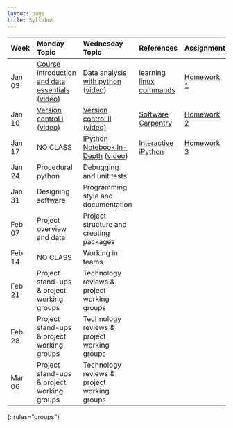 ```yaml
---
layout: page
title: Syllabus
---
```


| Week  | Monday Topic | Wednesday Topic | References | Assignment |
|:------------|:-------------|:----------------|:-------------------|:-------------|
|Jan 03 |[Course introduction and data essentials](https://drive.google.com/open?id=0B_5opJbPTdCOaTJROC1kdi1xdjg) [(video)](https://uw.hosted.panopto.com/Panopto/Pages/Viewer.aspx?id=8b250715-07ed-45b6-b3b8-cb7872934367)  |[Data analysis with python](https://github.com/UWSEDS/LectureNotes/blob/master/2016-01-06-Python-and-Data/) ([video](https://uw.hosted.panopto.com/Panopto/Pages/Viewer.aspx?id=d380c508-fe15-414f-8ca0-a79a0aeef047))  |[learning linux commands](http://linuxcommand.org/lc3_learning_the_shell.php)| [Homework 1](https://docs.google.com/document/d/1mxF8YyXCk4EPgfQF6xLXAZM1akhQ0WEg-Rp7Sp_BfYI/edit?usp=sharing)|
|Jan 10 | [Version control I](https://drive.google.com/file/d/0B2W0sLi5wYs7Z1F1aFk0SmxxMmc/view?usp=sharing) [(video)](https://uw.hosted.panopto.com/Panopto/Pages/Viewer.aspx?id=02cb6f86-70ff-4f71-a2c1-a0d8c8150fc7)   |[Version control II](https://drive.google.com/file/d/0B2W0sLi5wYs7VzN1cW9VTHNoR28/view?usp=sharing) [(video)](https://uw.hosted.panopto.com/Panopto/Pages/Viewer.aspx?id=6db079c8-f60f-4eb5-a282-18e683669f10) |[Software Carpentry](http://swcarpentry.github.io/git-novice/)| [Homework 2](https://docs.google.com/a/uw.edu/document/d/1FDPZgYsUdGPCc9VyDHTOPnUT73KZSaB0P40SUmExIDQ/edit?usp=sharing)|
|Jan 17 |NO CLASS   |[IPython Notebook In-Depth](https://github.com/UWSEDS/LectureNotes/tree/master/2016-01-20-IPython-Notebook-In-Depth) ([video](https://uw.hosted.panopto.com/Panopto/Pages/Viewer.aspx?id=9b20e4aa-1c37-4ed7-b502-668372f9266e))|[Interactive iPython](http://ipython.readthedocs.org/en/stable/interactive/index.html)|[Homework 3](https://docs.google.com/document/d/1bj4kLgCknOOJ76o8N47ZrFTLmypcSj3292DbZuNVoq4/edit)
|Jan 24 |Procedural python   |Debugging and unit tests  |||
|Jan 31 |Designing software   |Programming style and documentation  |||
|Feb 07 |Project overview and data   |Project structure and creating packages  |||
|Feb 14 |NO CLASS   |Working in teams  |||
|Feb 21 |Project stand-ups & project working groups   |Technology reviews & project working groups  |||
|Feb 28 |Project stand-ups & project working groups   |Technology reviews & project working groups  |||
|Mar 06 |Project stand-ups & project working groups   |Technology reviews & project working groups  |||
{: rules="groups"}
